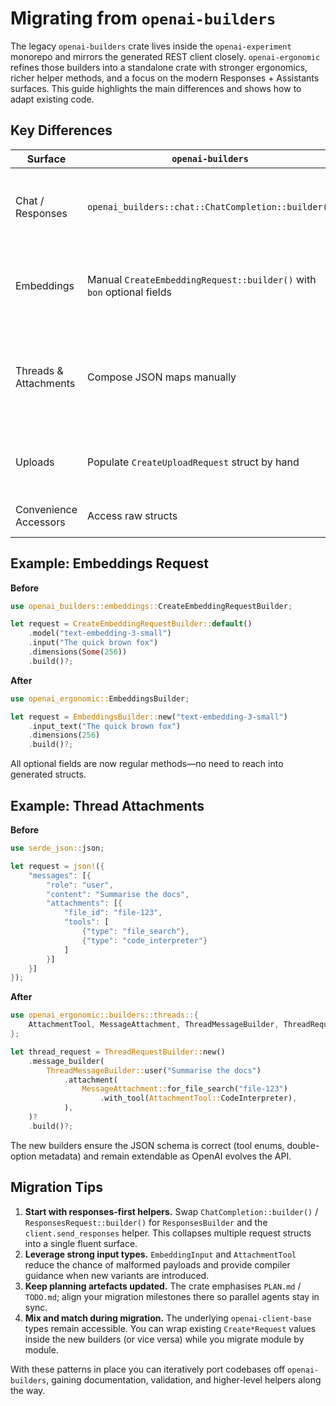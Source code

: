 # Migrating from `openai-builders`

The legacy `openai-builders` crate lives inside the `openai-experiment` monorepo and mirrors the generated REST client closely. `openai-ergonomic` refines those builders into a standalone crate with stronger ergonomics, richer helper methods, and a focus on the modern Responses + Assistants surfaces. This guide highlights the main differences and shows how to adapt existing code.

## Key Differences

| Surface | `openai-builders` | `openai-ergonomic` | Notes |
|--------|-------------------|--------------------|-------|
| Chat / Responses | `openai_builders::chat::ChatCompletion::builder()` | `openai_ergonomic::ResponsesBuilder::new(model)` or `client.responses()` | Unified Responses-first API, helper methods for system/user/tool messages. |
| Embeddings | Manual `CreateEmbeddingRequest::builder()` with `bon` optional fields | `EmbeddingsBuilder::new(model)` with dedicated `input_text`, `input_tokens`, `dimensions`, `encoding_format` helpers | Automatic validation (e.g. positive dimensions) and type-safe input variants. |
| Threads & Attachments | Compose JSON maps manually | `ThreadRequestBuilder`, `ThreadMessageBuilder`, `MessageAttachment::for_file_search` | Handles attachment tooling, metadata double-option encoding, and request assembly. |
| Uploads | Populate `CreateUploadRequest` struct by hand | `UploadBuilder::new(filename, purpose, bytes, mime_type)` | Built-in validation for byte counts and expiration window. |
| Convenience Accessors | Access raw structs | Response wrappers (`ChatCompletionResponseWrapper`) expose `content()`, `tool_calls()`, `usage()` etc. | Less boilerplate when reading responses. |

## Example: Embeddings Request

**Before**

```rust
use openai_builders::embeddings::CreateEmbeddingRequestBuilder;

let request = CreateEmbeddingRequestBuilder::default()
    .model("text-embedding-3-small")
    .input("The quick brown fox")
    .dimensions(Some(256))
    .build()?;
```

**After**

```rust
use openai_ergonomic::EmbeddingsBuilder;

let request = EmbeddingsBuilder::new("text-embedding-3-small")
    .input_text("The quick brown fox")
    .dimensions(256)
    .build()?;
```

All optional fields are now regular methods—no need to reach into generated structs.

## Example: Thread Attachments

**Before**

```rust
use serde_json::json;

let request = json!({
    "messages": [{
        "role": "user",
        "content": "Summarise the docs",
        "attachments": [{
            "file_id": "file-123",
            "tools": [
                {"type": "file_search"},
                {"type": "code_interpreter"}
            ]
        }]
    }]
});
```

**After**

```rust
use openai_ergonomic::builders::threads::{
    AttachmentTool, MessageAttachment, ThreadMessageBuilder, ThreadRequestBuilder,
};

let thread_request = ThreadRequestBuilder::new()
    .message_builder(
        ThreadMessageBuilder::user("Summarise the docs")
            .attachment(
                MessageAttachment::for_file_search("file-123")
                    .with_tool(AttachmentTool::CodeInterpreter),
            ),
    )?
    .build()?;
```

The new builders ensure the JSON schema is correct (tool enums, double-option metadata) and remain extendable as OpenAI evolves the API.

## Migration Tips

1. **Start with responses-first helpers.** Swap `ChatCompletion::builder()` / `ResponsesRequest::builder()` for `ResponsesBuilder` and the `client.send_responses` helper. This collapses multiple request structs into a single fluent surface.
2. **Leverage strong input types.** `EmbeddingInput` and `AttachmentTool` reduce the chance of malformed payloads and provide compiler guidance when new variants are introduced.
3. **Keep planning artefacts updated.** The crate emphasises `PLAN.md` / `TODO.md`; align your migration milestones there so parallel agents stay in sync.
4. **Mix and match during migration.** The underlying `openai-client-base` types remain accessible. You can wrap existing `Create*Request` values inside the new builders (or vice versa) while you migrate module by module.

With these patterns in place you can iteratively port codebases off `openai-builders`, gaining documentation, validation, and higher-level helpers along the way.
